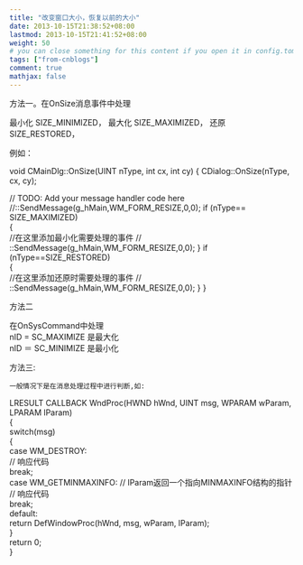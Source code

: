 ```yaml
---
title: "改变窗口大小，恢复以前的大小"
date: 2013-10-15T21:38:52+08:00
lastmod: 2013-10-15T21:41:52+08:00
weight: 50
# you can close something for this content if you open it in config.toml.
tags: ["from-cnblogs"]
comment: true
mathjax: false
---
```


方法一。在OnSize消息事件中处理
 

最小化 SIZE_MINIMIZED，
最大化 SIZE_MAXIMIZED，
还原 SIZE_RESTORED，

例如：

void CMainDlg::OnSize(UINT nType, int cx, int cy) 
{
 CDialog::OnSize(nType, cx, cy);
 
 // TODO: Add your message handler code here
 //::SendMessage(g_hMain,WM_FORM_RESIZE,0,0);
 if   (nType== SIZE_MAXIMIZED)     
 {   
//在这里添加最小化需要处理的事件 
         // ::SendMessage(g_hMain,WM_FORM_RESIZE,0,0);
 }
 if   (nType==SIZE_RESTORED)     
 {   
//在这里添加还原时需要处理的事件 
        //  ::SendMessage(g_hMain,WM_FORM_RESIZE,0,0);
 }
}

方法二

在OnSysCommand中处理   
  nID   =   SC_MAXIMIZE   是最大化   
  nID   ＝   SC_MINIMIZE   是最小化

 

方法三:

    一般情况下是在消息处理过程中进行判断,如:  
  LRESULT   CALLBACK   WndProc(HWND   hWnd,   UINT   msg,   WPARAM   wParam,   LPARAM   lParam)  
  {  
          switch(msg)  
          {  
                  case   WM_DESTROY:  
                          //   响应代码  
                  break;  
                  case   WM_GETMINMAXINFO:     //   lParam返回一个指向MINMAXINFO结构的指针  
                          //   响应代码  
                  break;  
                  default:  
                          return   DefWindowProc(hWnd,   msg,   wParam,   lParam);  
          }  
          return   0;  
  }